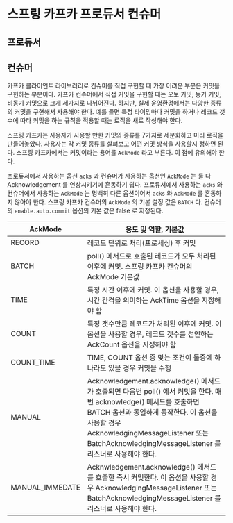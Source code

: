 # 스프링 카프카 프로듀서 컨슈머



## 프로듀서



## 컨슈머

카프카 클라이언트 라이브러리로 컨슈머를 직접 구현할 때 가장 어려운 부분은 커밋을 구현하는 부분이다. 카프카 컨슈머에서 직접 커밋을 구현할 때는 오토 커밋, 동기 커밋, 비동기 커밋으로 크게 세가지로 나뉘어진다. 하지만, 실제 운영환경에서는 다양한 종류의 커밋을 구현해서 사용해야 한다. 예를 들면 특정 타이밍마다 커밋을 하거나 레코드 갯수에 따라 커밋을 하는 규칙을 적용할 때는 로직을 새로 작성해야 한다.<br>

스프링 카프카는 사용자가 사용할 만한 커밋의 종류를 7가지로 세분화하고 미리 로직을 만들어놓았다. 사용자는 각 커밋 종류를 살펴보고 어떤 커밋 방식을 사용할지 정하면 된다. 스프링 카프카에서는 커밋이라는 용어를 `AckMode` 라고 부른다. 이 점에 유의해야 한다.<br>

프로듀서에서 사용하는 옵션 `acks` 과 컨슈머가 사용하는 옵션인 `AckMode` 는 둘 다 Acknowledgement 를 연상시키기에 혼동하기 쉽다. 프로듀서에서 사용하는 `acks` 와 컨슈머에서 사용하는 `AckMode` 는 명백히 다른 옵션이어서 `acks` 와 `AckMode` 를 혼동하지 않아야 한다. 스프링 카프카 컨슈머의 `AckMode` 의 기본 설정 값은 `BATCH` 다. 컨슈머의 `enable.auto.commit` 옵션의 기본 값은 false 로 지정된다.





| AckMode         | 용도 및 역할, 기본값                                         |
| --------------- | ------------------------------------------------------------ |
| RECORD          | 레코드 단위로 처리(프로세싱) 후 커밋                         |
| BATCH           | poll() 메서드로 호출된 레코드가 모두 처리된 이후에 커밋. 스프링 카프카 컨슈머의 AckMode 기본값 |
| TIME            | 특정 시간 이후에 커밋. 이 옵션을 사용할 경우, 시간 간격을 의미하는 AckTime 옵션을 지정해야 함 |
| COUNT           | 특정 갯수만큼 레코드가 처리된 이후에 커밋. 이 옵션을 사용할 경우, 레코드 갯수를 선언하는 AckCount 옵션을 지정해야 함 |
| COUNT_TIME      | TIME, COUNT 옵션 중 맞는 조건이 둘중에 하나라도 있을 경우 커밋을 수행 |
| MANUAL          | Acknowledgement.acknowledge() 메서드가 호출되면 다음번 poll() 에서 커밋을 한다. 매번 acknowledge() 메서드를 호출하면 BATCH 옵션과 동일하게 동작한다. 이 옵션을 사용할 경우 AcknowledgingMessageListener 또는 BatchAcknowledgingMessageListener 를 리스너로 사용해야 한다. |
| MANUAL_IMMEDATE | Acknwledgement.acknowledge() 메서드를 호출한 즉시 커밋한다. 이 옵션을 사용할 경우 AcknowledgingMessageListener 또는 BatchAcknowledgingMessageListener 를 리스너로 사용해야 한다. |


